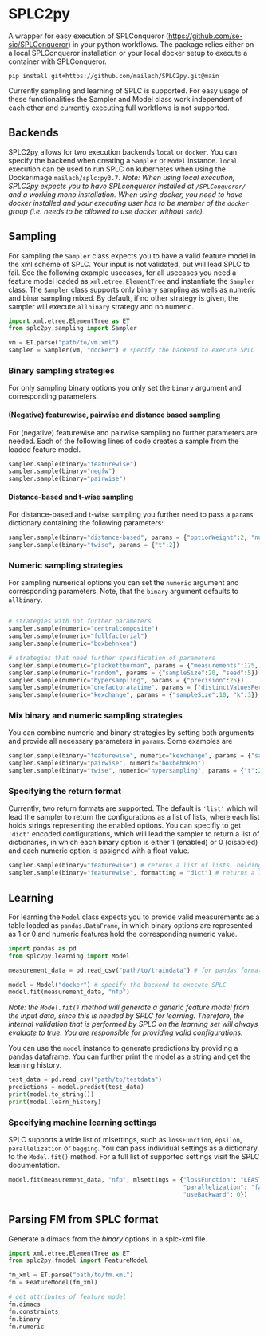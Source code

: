 # SPLC2py

A wrapper for easy execution of SPLConqueror (https://github.com/se-sic/SPLConqueror) in your python workflows. The package relies either on a local SPLConqueror installation or your local docker setup to execute a container with SPLConqueror. 

```
pip install git+https://github.com/mailach/SPLC2py.git@main 
```

Currently sampling and learning of SPLC is supported. For easy usage of these functionalities the Sampler and Model class work independent of each other and currently executing full workflows is not supported. 

## Backends
SPLC2py allows for two execution backends `local` or `docker`. You can specify the backend when creating a `Sampler` or `Model` instance. `local` execution can be used to run SPLC on kubernetes when using the Dockerimage `mailach/splc:py3.7`. *Note: When using local execution, SPLC2py expects you to have SPLconqueror installed at `/SPLConqueror/` and a working mono installation. When using docker,  you need to have docker installed and your executing user has to be member of the `docker` group (i.e. needs to be allowed to use docker without `sudo`).*


## Sampling
For sampling the `Sampler` class expects you to have a valid feature model in the xml scheme of SPLC. Your input is not validated, but will lead SPLC to fail. See the following example usecases, for all usecases you need a feature model loaded as `xml.etree.ElementTree` and instantiate the `Sampler` class. The `Sampler` class supports only binary sampling as wells as numeric and binar sampling mixed. By default, if no other strategy is given, the sampler will execute `allbinary` strategy and no numeric. 

```python
import xml.etree.ElementTree as ET
from splc2py.sampling import Sampler

vm = ET.parse("path/to/vm.xml")
sampler = Sampler(vm, "docker") # specify the backend to execute SPLC
```

### Binary sampling strategies
For only sampling binary options you only set the `binary` argument and corresponding parameters. 


#### (Negative) featurewise, pairwise and distance based sampling
For (negative) featurewise and pairwise sampling no further parameters are needed. Each of the following lines of code creates a sample from the loaded feature model.

```python
sampler.sample(binary="featurewise")
sampler.sample(binary="negfw")
sampler.sample(binary="pairwise")
```

#### Distance-based and t-wise sampling
For distance-based and t-wise sampling you further need to pass a `params` dictionary containing the following parameters:
```python
sampler.sample(binary="distance-based", params = {"optionWeight":2, "numConfigs":3})
sampler.sample(binary="twise", params = {"t":2})
```



### Numeric sampling strategies
 For sampling numerical options you can set the `numeric` argument and corresponding parameters. Note, that the `binary` argument defaults to `allbinary`.
```python

# strategies with not further parameters
sampler.sample(numeric="centralcomposite")
sampler.sample(numeric="fullfactorial")
sampler.sample(numeric="boxbehnken")

# strategies that need further specification of parameters
sampler.sample(numeric="plackettburman", params = {"measurements":125, "level":5})
sampler.sample(numeric="random", params = {"sampleSize":20, "seed":5})
sampler.sample(numeric="hypersampling", params = {"precision":25})
sampler.sample(numeric="onefactoratatime", params = {"distinctValuesPerOption":5})
sampler.sample(numeric="kexchange", params = {"sampleSize":10, "k":3})
```

### Mix binary and numeric sampling strategies
You can combine numeric and binary strategies by setting both arguments and provide all necessary parameters in `params`. Some examples are
```python
sampler.sample(binary="featurewise", numeric="kexchange", params = {"sampleSize":10, "k":3})
sampler.sample(binary="pairwise", numeric="boxbehnken")
sampler.sample(binary="twise", numeric="hypersampling", params = {"t":2, "precision":25})
```


### Specifying the return format
Currently, two return formats are supported. The default is `'list'` which will lead the sampler to return the configurations as a list of lists, where each list holds strings representing the enabled options. You can specifiy to get `'dict'` encoded configurations, which will lead the sampler to return a list of dictionaries, in which each binary option is either 1 (enabled) or 0 (disabled) and each numeric option is assigned with a float value. 

```python
sampler.sample(binary="featurewise") # returns a list of lists, holding enabled options
sampler.sample(binary="featurewise", formatting = "dict") # returns a list of dictionaries with option: 1 if enabled(option) else 0 and floats for numeric features
```


## Learning
For learning the `Model` class expects you to provide valid measurements as a table loaded as `pandas.DataFrame`, in which binary options are represented as 1 or 0 and numeric features hold the corresponding numeric value.

```python
import pandas as pd
from splc2py.learning import Model

measurement_data = pd.read_csv("path/to/traindata") # for pandas format

model = Model("docker") # specify the backend to execute SPLC
model.fit(measurement_data, "nfp") 
```

*Note: the `Model.fit()` method will generate a generic feature model from the input data, since this is needed by SPLC for learning. Therefore, the internal validation that is performed by SPLC on the learning set will always evaluate to true. You are responsible for providing valid configurations.* 

You can use the `model` instance to generate predictions by providing a pandas dataframe. You can further print the model as a string and get the learning history.

```python
test_data = pd.read_csv("path/to/testdata")
predictions = model.predict(test_data) 
print(model.to_string())
print(model.learn_history)
```

### Specifying machine learning settings
SPLC supports a wide list of mlsettings, such as `lossFunction`, `epsilon`, `parallelization` or `bagging`. You can pass individual settings as a dictionary to the `Model.fit()` method. For a full list of supported settings visit the SPLC documentation.

```python
model.fit(measurement_data, "nfp", mlsettings = {"lossFunction": "LEASTSQUARES", 
                                                 "parallelization": "false",
                                                 "useBackward": 0}) 
```

## Parsing FM from SPLC format

Generate a dimacs from the *binary* options in a splc-xml file. 

```python
import xml.etree.ElementTree as ET
from splc2py.fmodel import FeatureModel

fm_xml = ET.parse("path/to/fm.xml")
fm = FeatureModel(fm_xml)

# get attributes of feature model
fm.dimacs
fm.constraints
fm.binary
fm.numeric

```
